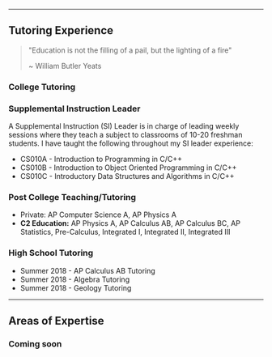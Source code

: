 
---

## Tutoring Experience

> "Education is not the filling of a pail, but the lighting of a fire"
>
> ~ William Butler Yeats
 
### College Tutoring

### Supplemental Instruction Leader

A Supplemental Instruction (SI) Leader is in charge of leading weekly sessions where they teach a subject to classrooms of 10-20 freshman students. I have taught the following throughout my SI leader experience:

- CS010A - Introduction to Programming in C/C++
- CS010B - Introduction to Object Oriented Programming in C/C++
- CS010C - Introductory Data Structures and Algorithms in C/C++

### Post College Teaching/Tutoring

- Private: AP Computer Science A, AP Physics A
- **C2 Education:** AP Physics A, AP Calculus AB, AP Calculus BC, AP Statistics, Pre-Calculus, Integrated I, Integrated II, Integrated III

### High School Tutoring

- Summer 2018 - AP Calculus AB Tutoring
- Summer 2018 - Algebra Tutoring
- Summer 2018 - Geology Tutoring

---

## Areas of Expertise

### Coming soon